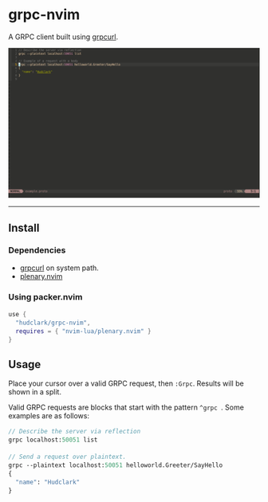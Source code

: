 # grpc-nvim

A GRPC client built using [grpcurl](https://github.com/fullstorydev/grpcurl).

![Example](./assets/example.gif)

---

## Install

### Dependencies
- [grpcurl](https://github.com/fullstorydev/grpcurl) on system path.
- [plenary.nvim](https://github.com/nvim-lua/plenary.nvim)

### Using packer.nvim

```lua
use {
  "hudclark/grpc-nvim",
  requires = { "nvim-lua/plenary.nvim" }
}
```

## Usage

Place your cursor over a valid GRPC request, then `:Grpc`. Results will be shown in a split.

Valid GRPC requests are blocks that start with the pattern `^grpc `. Some examples are as follows:
```proto
// Describe the server via reflection
grpc localhost:50051 list

// Send a request over plaintext.
grpc --plaintext localhost:50051 helloworld.Greeter/SayHello
{
  "name": "Hudclark"
}
```
